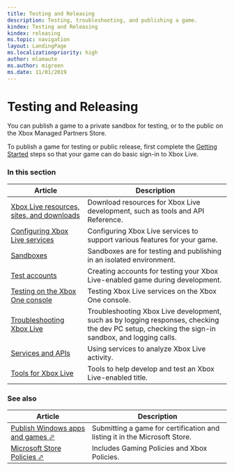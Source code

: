```yaml
---
title: Testing and Releasing
description: Testing, troubleshooting, and publishing a game.
kindex: Testing and Releasing
kindex: releasing
ms.topic: navigation
layout: LandingPage
ms.localizationpriority: high
author: mlamaute
ms.author: migreen
ms.date: 11/01/2019
---
```


# Testing and Releasing

You can publish a game to a private sandbox for testing, or to the public on the Xbox Managed Partners Store.

To publish a game for testing or public release, first complete the <a href="../get-started/live-getstarted-nav.md">Getting Started</a> steps so that your game can do basic sign-in to Xbox Live.


### In this section

| Article | Description |
|---------|-------------|
| [Xbox Live resources, sites, and downloads](live-sites-downloads.md) | Download resources for Xbox Live development, such as tools and API Reference. |
| [Configuring Xbox Live services](portal-config/live-portal-config-nav.md) | Configuring Xbox Live services to support various features for your game. |
| [Sandboxes](sandboxes/live-sandboxes-nav.md) | Sandboxes are for testing and publishing in an isolated environment. |
| [Test accounts](test-accounts/live-test-accounts-nav.md) | Creating accounts for testing your Xbox Live-enabled game during development. |
| [Testing on the Xbox One console](live-testing-on-console.md) | Testing Xbox Live services on the Xbox One console. |
| [Troubleshooting Xbox Live](troubleshooting/live-troubleshooting-nav.md) | Troubleshooting Xbox Live development, such as by logging responses, checking the dev PC setup, checking the sign-in sandbox, and logging calls. |
| [Services and APIs](services/live-services-nav.md) | Using services to analyze Xbox Live activity. |
| [Tools for Xbox Live](tools/live-tools-nav.md) | Tools to help develop and test an Xbox Live-enabled title. |


### See also

| Article | Description |
|---------|-------------|
| <a href="https://docs.microsoft.com/windows/uwp/publish/" target="_blank">Publish Windows apps and games &#11008;</a> | Submitting a game for certification and listing it in the Microsoft Store. |
| <a href="https://docs.microsoft.com/legal/windows/agreements/store-policies" target="_blank">Microsoft Store Policies &#11008;</a> | Includes Gaming Policies and Xbox Policies. |
